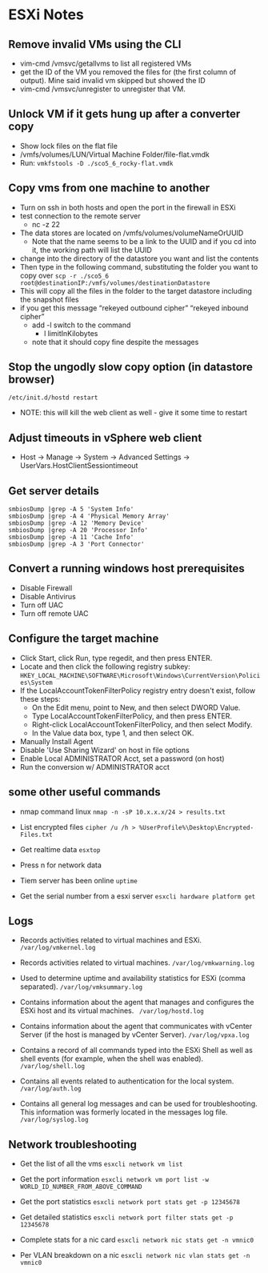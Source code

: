 # ESXi Notes

## Remove invalid VMs using the CLI
- vim-cmd /vmsvc/getallvms to list all registered VMs
- get the ID of the VM you removed the files for (the first column of output). Mine said invalid vm skipped but showed the ID
- vim-cmd /vmsvc/unregister <id> to unregister that VM.


## Unlock VM if it gets hung up after a converter copy

- Show lock files on the flat file
- /vmfs/volumes/LUN/Virtual Machine Folder/file-flat.vmdk
- Run: ```vmkfstools -D ./sco5_6_rocky-flat.vmdk```




## Copy vms from one machine to another
- Turn on ssh in both hosts and open the port in the firewall in ESXi
- test connection to the remote server
    - nc -z <destination esxi host ip> 22
- The data stores are located on /vmfs/volumes/volumeNameOrUUID
    - Note that the name seems to be a link to the UUID and if you cd into it, the working path will list the UUID
- change into the directory of the datastore you want and list the contents
- Then type in the following command, substituting the folder you want to copy over
    ``` scp -r ./sco5_6 root@destinationIP:/vmfs/volumes/destinationDatastore ```
- This will copy all the files in the folder to the target datastore including the snapshot files
- if you get this message “rekeyed outbound cipher” “rekeyed inbound cipher”
    - add -l switch to the command
        - l limitInKilobytes
    - note that it should copy fine despite the messages

## Stop the ungodly slow copy option (in datastore browser)
```/etc/init.d/hostd restart```
- NOTE: this will kill the web client as well - give it some time to restart

## Adjust timeouts in vSphere web client
- Host -> Manage -> System -> Advanced Settings -> UserVars.HostClientSessiontimeout

## Get server details
```
smbiosDump |grep -A 5 'System Info'
smbiosDump |grep -A 4 'Physical Memory Array'
smbiosDump |grep -A 12 'Memory Device'
smbiosDump |grep -A 20 'Processor Info'
smbiosDump |grep -A 11 'Cache Info'
smbiosDump |grep -A 3 'Port Connector'
```
## Convert a running windows host prerequisites
- Disable Firewall
- Disable Antivirus
- Turn off UAC
- Turn off remote UAC

## Configure the target machine
- Click Start, click Run, type regedit, and then press ENTER.
- Locate and then click the following registry subkey:
``` HKEY_LOCAL_MACHINE\SOFTWARE\Microsoft\Windows\CurrentVersion\Policies\System ```
- If the LocalAccountTokenFilterPolicy registry entry doesn't exist, follow these steps:
    - On the Edit menu, point to New, and then select DWORD Value.
    - Type LocalAccountTokenFilterPolicy, and then press ENTER.
    - Right-click LocalAccountTokenFilterPolicy, and then select Modify.
    - In the Value data box, type 1, and then select OK.
- Manually Install Agent
- Disable 'Use Sharing Wizard' on host in file options
- Enable Local ADMINISTRATOR Acct, set a password (on host)
- Run the conversion w/ ADMINISTRATOR acct

## some other useful commands
- nmap command linux
```nmap -n -sP 10.x.x.x/24 > results.txt```

- List encrypted files
```cipher /u /h > %UserProfile%\Desktop\Encrypted-Files.txt```

- Get realtime data
```esxtop```
- Press n for network data

- Tiem server has been online
```uptime```

- Get the serial number from a esxi server
```esxcli hardware platform get```

## Logs
- Records activities related to virtual machines and ESXi.
```/var/log/vmkernel.log```

- Records activities related to virtual machines.
```/var/log/vmkwarning.log```

- Used to determine uptime and availability statistics for ESXi (comma separated).
```/var/log/vmksummary.log```

- Contains information about the agent that manages and configures the ESXi host and its virtual machines.
``` /var/log/hostd.log```

- Contains information about the agent that communicates with vCenter Server (if the host is managed by vCenter Server).
```/var/log/vpxa.log```

- Contains a record of all commands typed into the ESXi Shell as well as shell events (for example, when the shell was enabled).
```/var/log/shell.log```

- Contains all events related to authentication for the local system.
```/var/log/auth.log```

- Contains all general log messages and can be used for troubleshooting. This information was formerly located in the messages log file.
```/var/log/syslog.log```

## Network troubleshooting

- Get the list of all the vms
```esxcli network vm list```

- Get the port information
```esxcli network vm port list -w WORLD_ID_NUMBER_FROM_ABOVE_COMMAND```

- Get the port statistics
```esxcli network port stats get -p 12345678```

- Get detailed statistics
```esxcli network port filter stats get -p 12345678```

- Complete stats for a nic card
```esxcli network nic stats get -n vmnic0```

- Per VLAN breakdown on a nic
```esxcli network nic vlan stats get -n vmnic0```